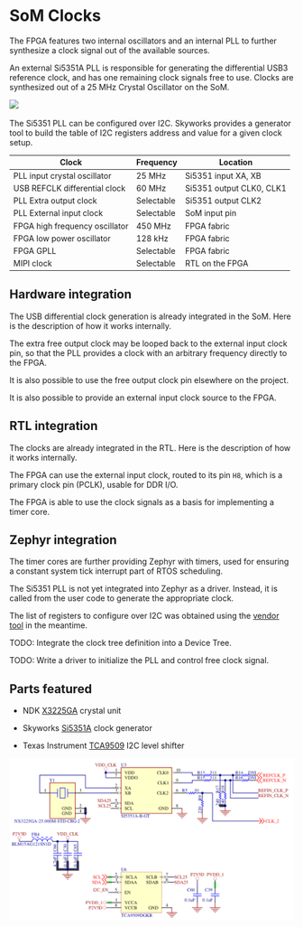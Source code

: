 # SoM Clocks

The FPGA features two internal oscillators and an internal PLL to further
synthesize a clock signal out of the available sources.

An external Si5351A PLL is responsible for generating the differential USB3
reference clock, and has one remaining clock signals free to use.
Clocks are synthesized out of a 25 MHz Crystal Oscillator on the SoM.

![](images/som_clock_tree.drawio.png)

The Si5351 PLL can be configured over I2C.
Skyworks provides a generator tool to build the table of I2C registers address
and value for a given clock setup.

| Clock                          | Frequency  | Location                 |
|--------------------------------|------------|--------------------------|
| PLL input crystal oscillator   | 25 MHz     | Si5351 input XA, XB      |
| USB REFCLK differential clock  | 60 MHz     | Si5351 output CLK0, CLK1 |
| PLL Extra output clock         | Selectable | Si5351 output CLK2       |
| PLL External input clock       | Selectable | SoM input pin            |
| FPGA high frequency oscillator | 450 MHz    | FPGA fabric              |
| FPGA low power oscillator      | 128 kHz    | FPGA fabric              |
| FPGA GPLL                      | Selectable | FPGA fabric              |
| MIPI clock                     | Selectable | RTL on the FPGA          |


## Hardware integration

The USB differential clock generation is already integrated in the SoM.
Here is the description of how it works internally.

The extra free output clock may be looped back to the external input clock pin,
so that the PLL provides a clock with an arbitrary frequency directly to the FPGA.

It is also possible to use the free output clock pin elsewhere on the project.

It is also possible to provide an external input clock source to the FPGA.


## RTL integration

The clocks are already integrated in the RTL.
Here is the description of how it works internally.

The FPGA can use the external input clock, routed to its pin `H8`, which is
a primary clock pin (PCLK), usable for DDR I/O.

The FPGA is able to use the clock signals as a basis for implementing a timer
core.


## Zephyr integration

The timer cores are further providing Zephyr with timers, used for ensuring
a constant system tick interrupt part of RTOS scheduling.

The Si5351 PLL is not yet integrated into Zephyr as a driver. Instead, it is
called from the user code to generate the appropriate clock.

The list of registers to configure over I2C was obtained using the
[vendor tool](https://www.skyworksinc.com/Application-Pages/Clockbuilder-Pro-Software)
in the meantime.

TODO: Integrate the clock tree definition into a Device Tree.

TODO: Write a driver to initialize the PLL and control free clock signal.


## Parts featured

- NDK
  [X3225GA](https://www.ndk.com/en/products/upload/lineup/pdf/NDKX03-00006_en.pdf)
  crystal unit

- Skyworks
  [Si5351A](https://www.skyworksinc.com/-/media/SkyWorks/SL/documents/public/data-sheets/Si5351-B.pdf)
  clock generator

- Texas Instrument
  [TCA9509](https://www.ti.com/lit/ds/symlink/tca9509.pdf)
  I2C level shifter

![](images/tinyclunx33_som_clocks_schematic.png)
